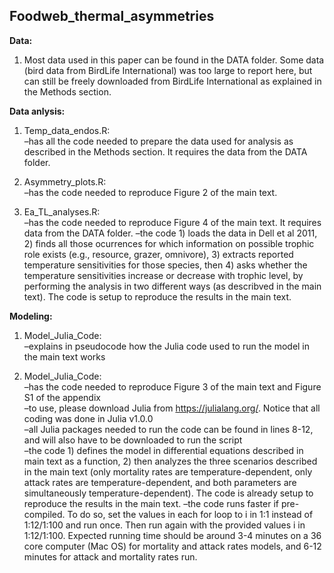 ## Foodweb_thermal_asymmetries

**Data:**
1) Most data used in this paper can be found in the DATA folder. Some data (bird data from BirdLife International) was too large to report here, but can still be freely downloaded from BirdLife International as explained in the Methods section. 

**Data anlysis:**
1) Temp_data_endos.R:\
      –has all the code needed to prepare the data used for analysis as described in the Methods section. It requires the data        from the DATA folder.

2) Asymmetry_plots.R:\
      –has the code needed to reproduce Figure 2 of the main text. 

3) Ea_TL_analyses.R:\
      –has the code needed to reproduce Figure 4 of the main text. It requires data from the DATA folder.
      –the code 1) loads the data in Dell et al 2011, 2) finds all those ocurrences for which information on possible trophic       role exists (e.g., resource, grazer, omnivore), 3) extracts reported temperature sensitivities for those species, then         4) asks whether the temperature sensitivities increase or decrease with trophic level, by performing the analysis in two       different ways (as describved in the main text). The code is setup to reproduce the results in the main text. 

**Modeling:**
1) Model_Julia_Code:\
      –explains in pseudocode how the Julia code used to run the model in the main text works

2) Model_Julia_Code:\
      –has the code needed to reproduce Figure 3 of the main text and Figure S1 of the appendix\
      –to use, please download Julia from https://julialang.org/. Notice that all coding was done in Julia v1.0.0\
      –all Julia packages needed to run the code can be found in lines 8-12, and will also have to be downloaded to run the         script\
      –the code 1) defines the model in differential equations described in main text as a function, 2) then analyzes the           three scenarios described in the main text (only mortality rates are temperature-dependent, only attack rates are             temperature-dependent, and both parameters are simultaneously temperature-dependent). The code is already setup to             reproduce the results in the main text.
      –the code runs faster if pre-compiled. To do so, set the values in each for loop to i in 1:1 instead of 1:12/1:100 and         run once. Then run again with the provided values i in 1:12/1:100. Expected running time should be around 3-4 minutes on       a 36 core computer (Mac OS) for mortality and attack rates models, and 6-12 minutes for attack and mortality rates run.
